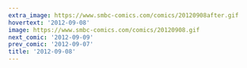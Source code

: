 ```yaml
---
extra_image: https://www.smbc-comics.com/comics/20120908after.gif
hovertext: '2012-09-08'
image: https://www.smbc-comics.com/comics/20120908.gif
next_comic: '2012-09-09'
prev_comic: '2012-09-07'
title: '2012-09-08'
---
```


